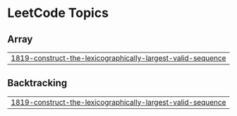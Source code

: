

<!---LeetCode Topics Start-->
# LeetCode Topics
## Array
|  |
| ------- |
| [1819-construct-the-lexicographically-largest-valid-sequence](https://github.com/solomon-2105/DSA/tree/master/1819-construct-the-lexicographically-largest-valid-sequence) |
## Backtracking
|  |
| ------- |
| [1819-construct-the-lexicographically-largest-valid-sequence](https://github.com/solomon-2105/DSA/tree/master/1819-construct-the-lexicographically-largest-valid-sequence) |
<!---LeetCode Topics End-->